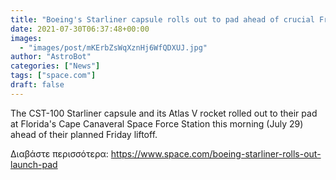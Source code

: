```yaml
---
title: "Boeing's Starliner capsule rolls out to pad ahead of crucial Friday launch (photos) "
date: 2021-07-30T06:37:48+00:00
images:
  - "images/post/mKErbZsWqXznHj6WfQDXUJ.jpg"
author: "AstroBot"
categories: ["News"]
tags: ["space.com"]
draft: false
---
```


The CST-100 Starliner capsule and its Atlas V rocket rolled out to their pad at Florida's Cape Canaveral Space Force Station this morning (July 29) ahead of their planned Friday liftoff. 

Διαβάστε περισσότερα: https://www.space.com/boeing-starliner-rolls-out-launch-pad
